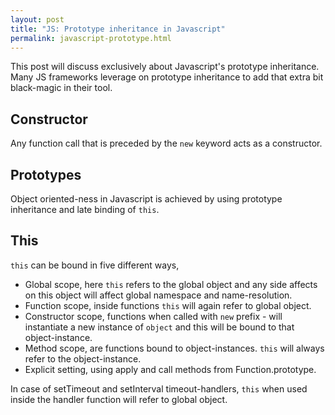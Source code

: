 ```yaml
---
layout: post
title: "JS: Prototype inheritance in Javascript"
permalink: javascript-prototype.html
---
```


This post will discuss exclusively about Javascript's prototype inheritance.
Many JS frameworks leverage on prototype inheritance to add that extra bit
black-magic in their tool.

Constructor
-----------

Any function call that is preceded by the `new` keyword acts as a constructor.

<script src="https://gist.github.com/prataprc/d8f1b6607c854fcfa7b651f648f75ffb.js?file=constructor.js"></script>

Prototypes
----------

Object oriented-ness in Javascript is achieved by using prototype inheritance
and late binding of `this`.

<script src="https://gist.github.com/prataprc/d8f1b6607c854fcfa7b651f648f75ffb.js?file=prototype.js"></script>


This
----

`this` can be bound in five different ways,

* Global scope, here `this` refers to the global object and any side affects
  on this object will affect global namespace and name-resolution.
* Function scope, inside functions `this` will again refer to global object.
* Constructor scope, functions when called with `new` prefix - will 
  instantiate a new instance of `object` and this will be bound to that
  object-instance.
* Method scope, are functions bound to object-instances. `this` will always
  refer to the object-instance.
* Explicit setting, using apply and call methods from Function.prototype.

<script src="https://gist.github.com/prataprc/d8f1b6607c854fcfa7b651f648f75ffb.js?file=this.js"></script>

In case of setTimeout and setInterval timeout-handlers, `this` when used
inside the handler function will refer to global object.
